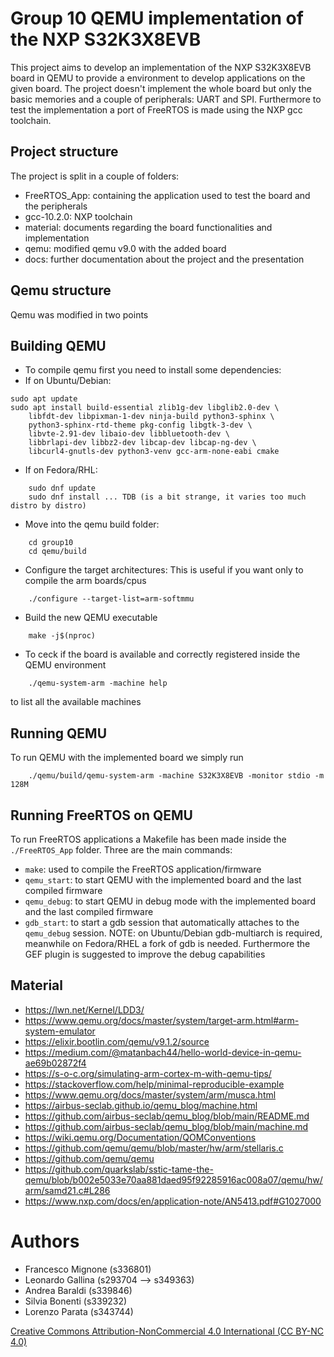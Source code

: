 # Group 10 QEMU implementation of the NXP S32K3X8EVB

This project aims to develop an implementation of the NXP S32K3X8EVB board in QEMU to provide
a environment to develop applications on the given board. The project doesn't implement the whole
board but only the basic memories and a couple of peripherals: UART and SPI.
Furthermore to test the implementation a port of FreeRTOS is made using the NXP gcc toolchain.

## Project structure

The project is split in a couple of folders:

- FreeRTOS_App: containing the application used to test the board and the peripherals
- gcc-10.2.0: NXP toolchain
- material: documents regarding the board functionalities and implementation 
- qemu: modified qemu v9.0 with the added board
- docs: further documentation about the project and the presentation

## Qemu structure

Qemu was modified in two points

## Building QEMU

- To compile qemu first you need to install some dependencies:
- If on Ubuntu/Debian:

```
sudo apt update
sudo apt install build-essential zlib1g-dev libglib2.0-dev \
    libfdt-dev libpixman-1-dev ninja-build python3-sphinx \
    python3-sphinx-rtd-theme pkg-config libgtk-3-dev \
    libvte-2.91-dev libaio-dev libbluetooth-dev \
    libbrlapi-dev libbz2-dev libcap-dev libcap-ng-dev \
    libcurl4-gnutls-dev python3-venv gcc-arm-none-eabi cmake
```

- If on Fedora/RHL:

```
    sudo dnf update
    sudo dnf install ... TDB (is a bit strange, it varies too much distro by distro)
```

- Move into the qemu build folder:

```
    cd group10
    cd qemu/build
```

- Configure the target architectures:
This is useful if you want only to compile the arm boards/cpus

```
    ./configure --target-list=arm-softmmu
```

- Build the new QEMU executable

```
    make -j$(nproc)
```

- To ceck if the board is available and correctly registered inside the QEMU environment

```
    ./qemu-system-arm -machine help
```

to list all the available machines

## Running QEMU

To run QEMU with the implemented board we simply run

```
    ./qemu/build/qemu-system-arm -machine S32K3X8EVB -monitor stdio -m 128M
```

## Running FreeRTOS on QEMU

To run FreeRTOS applications a Makefile has been made inside the `./FreeRTOS_App` folder. Three are the main commands:
 - `make`: used to compile the FreeRTOS application/firmware
 - `qemu_start`: to start QEMU with the implemented board and the last compiled firmware
 - `qemu_debug`: to start QEMU in debug mode with the implemented board and the last compiled firmware
 - `gdb_start`: to start a gdb session that automatically attaches to the `qemu_debug` session. NOTE: on Ubuntu/Debian gdb-multiarch is required, meanwhile on Fedora/RHEL a fork of gdb is needed. Furthermore the GEF plugin is suggested to improve the debug capabilities
 
## Material

- <https://lwn.net/Kernel/LDD3/>
- <https://www.qemu.org/docs/master/system/target-arm.html#arm-system-emulator>
- <https://elixir.bootlin.com/qemu/v9.1.2/source>
- <https://medium.com/@matanbach44/hello-world-device-in-qemu-ae69b02872f4>
- <https://s-o-c.org/simulating-arm-cortex-m-with-qemu-tips/>
- <https://stackoverflow.com/help/minimal-reproducible-example>
- <https://www.qemu.org/docs/master/system/arm/musca.html>
- <https://airbus-seclab.github.io/qemu_blog/machine.html>
- <https://github.com/airbus-seclab/qemu_blog/blob/main/README.md>
- <https://github.com/airbus-seclab/qemu_blog/blob/main/machine.md>
- <https://wiki.qemu.org/Documentation/QOMConventions>
- <https://github.com/qemu/qemu/blob/master/hw/arm/stellaris.c>
- <https://github.com/qemu/qemu>
- <https://github.com/quarkslab/sstic-tame-the-qemu/blob/b002e5033e70aa881daed95f92285916ac008a07/qemu/hw/arm/samd21.c#L286>
- <https://www.nxp.com/docs/en/application-note/AN5413.pdf#G1027000>

# Authors

 - Francesco Mignone (s336801)
 - Leonardo Gallina (s293704 --> s349363)
 - Andrea Baraldi (s339846)
 - Silvia Bonenti (s339232)
 - Lorenzo Parata (s343744)

[Creative Commons Attribution-NonCommercial 4.0 International (CC BY-NC 4.0)](https://creativecommons.org/licenses/by/4.0/)
